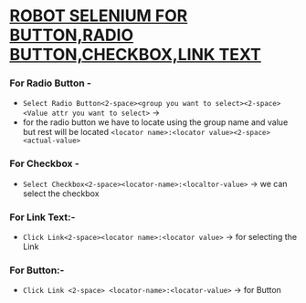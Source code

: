 # <ins>ROBOT SELENIUM FOR BUTTON,RADIO BUTTON,CHECKBOX,LINK TEXT</ins>

### For Radio Button -

- `Select Radio Button<2-space><group you want to select><2-space><Value attr you want to select>`
&rarr;
- for the radio button we have to locate using the group name and value but rest will be located `<locator name>:<locator value><2-space><actual-value>`

### For Checkbox -

- `Select Checkbox<2-space><locator-name>:<localtor-value>` &rarr; we can select the checkbox

### For Link Text:-

- `Click Link<2-space><locator name>:<locator value>` &rarr; for selecting the Link

### For Button:-

- `Click Link <2-space> <locator-name>:<locator-value>` &rarr; for Button

